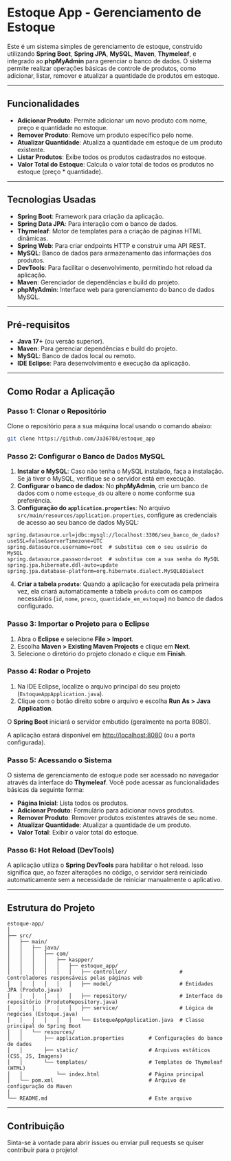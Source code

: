 # Estoque App - Gerenciamento de Estoque

Este é um sistema simples de gerenciamento de estoque, construído utilizando **Spring Boot**, **Spring JPA**, **MySQL**, **Maven**, **Thymeleaf**, e integrado ao **phpMyAdmin** para gerenciar o banco de dados. O sistema permite realizar operações básicas de controle de produtos, como adicionar, listar, remover e atualizar a quantidade de produtos em estoque.

---

## Funcionalidades

- **Adicionar Produto**: Permite adicionar um novo produto com nome, preço e quantidade no estoque.
- **Remover Produto**: Remove um produto específico pelo nome.
- **Atualizar Quantidade**: Atualiza a quantidade em estoque de um produto existente.
- **Listar Produtos**: Exibe todos os produtos cadastrados no estoque.
- **Valor Total do Estoque**: Calcula o valor total de todos os produtos no estoque (preço * quantidade).

---

## Tecnologias Usadas

- **Spring Boot**: Framework para criação da aplicação.
- **Spring Data JPA**: Para interação com o banco de dados.
- **Thymeleaf**: Motor de templates para a criação de páginas HTML dinâmicas.
- **Spring Web**: Para criar endpoints HTTP e construir uma API REST.
- **MySQL**: Banco de dados para armazenamento das informações dos produtos.
- **DevTools**: Para facilitar o desenvolvimento, permitindo hot reload da aplicação.
- **Maven**: Gerenciador de dependências e build do projeto.
- **phpMyAdmin**: Interface web para gerenciamento do banco de dados MySQL.

---

## Pré-requisitos

- **Java 17+** (ou versão superior).
- **Maven**: Para gerenciar dependências e build do projeto.
- **MySQL**: Banco de dados local ou remoto.
- **IDE Eclipse**: Para desenvolvimento e execução da aplicação.

---

## Como Rodar a Aplicação

### Passo 1: Clonar o Repositório

Clone o repositório para a sua máquina local usando o comando abaixo:

```bash
git clone https://github.com/Ja36784/estoque_app
```

### Passo 2: Configurar o Banco de Dados MySQL

1. **Instalar o MySQL**: Caso não tenha o MySQL instalado, faça a instalação. Se já tiver o MySQL, verifique se o servidor está em execução.
2. **Configurar o banco de dados**: No **phpMyAdmin**, crie um banco de dados com o nome `estoque_db` ou altere o nome conforme sua preferência.
3. **Configuração do `application.properties`**: No arquivo `src/main/resources/application.properties`, configure as credenciais de acesso ao seu banco de dados MySQL:

```properties
spring.datasource.url=jdbc:mysql://localhost:3306/seu_banco_de_dados?useSSL=false&serverTimezone=UTC
spring.datasource.username=root  # substitua com o seu usuário do MySQL
spring.datasource.password=root  # substitua com a sua senha do MySQL
spring.jpa.hibernate.ddl-auto=update
spring.jpa.database-platform=org.hibernate.dialect.MySQL8Dialect
```

4. **Criar a tabela `produto`**: Quando a aplicação for executada pela primeira vez, ela criará automaticamente a tabela `produto` com os campos necessários (`id`, `nome`, `preco`, `quantidade_em_estoque`) no banco de dados configurado.

### Passo 3: Importar o Projeto para o Eclipse

1. Abra o **Eclipse** e selecione **File > Import**.
2. Escolha **Maven > Existing Maven Projects** e clique em **Next**.
3. Selecione o diretório do projeto clonado e clique em **Finish**.

### Passo 4: Rodar o Projeto

1. Na IDE Eclipse, localize o arquivo principal do seu projeto (`EstoqueAppApplication.java`).
2. Clique com o botão direito sobre o arquivo e escolha **Run As > Java Application**.

O **Spring Boot** iniciará o servidor embutido (geralmente na porta 8080).

A aplicação estará disponível em [http://localhost:8080](http://localhost:8080) (ou a porta configurada).

### Passo 5: Acessando o Sistema

O sistema de gerenciamento de estoque pode ser acessado no navegador através da interface do **Thymeleaf**. Você pode acessar as funcionalidades básicas da seguinte forma:

- **Página Inicial**: Lista todos os produtos.
- **Adicionar Produto**: Formulário para adicionar novos produtos.
- **Remover Produto**: Remover produtos existentes através de seu nome.
- **Atualizar Quantidade**: Atualizar a quantidade de um produto.
- **Valor Total**: Exibir o valor total do estoque.

### Passo 6: Hot Reload (DevTools)

A aplicação utiliza o **Spring DevTools** para habilitar o hot reload. Isso significa que, ao fazer alterações no código, o servidor será reiniciado automaticamente sem a necessidade de reiniciar manualmente o aplicativo.

---

## Estrutura do Projeto

```plaintext
estoque-app/
│
├── src/
│   ├── main/
│   │   ├── java/
│   │   │   ├── com/
│   │   │   │   ├── kaspper/
│   │   │   │   │   ├── estoque_app/
│   │   │   │   │   │   ├── controller/                 # Controladores responsáveis pelas páginas web
│   │   │   │   │   │   ├── model/                      # Entidades JPA (Produto.java)
│   │   │   │   │   │   ├── repository/                 # Interface do repositório (ProdutoRepository.java)
│   │   │   │   │   │   ├── service/                    # Lógica de negócios (Estoque.java)
│   │   │   │   │   │   └── EstoqueAppApplication.java  # Classe principal do Spring Boot
│   │   └── resources/
│   │       ├── application.properties        # Configurações do banco de dados
│   │       ├── static/                       # Arquivos estáticos (CSS, JS, Imagens)
│   │       └── templates/                    # Templates do Thymeleaf (HTML)
│   │           └── index.html                # Página principal
│   └── pom.xml                               # Arquivo de configuração do Maven
│
└── README.md                                 # Este arquivo
```

---

## Contribuição

Sinta-se à vontade para abrir issues ou enviar pull requests se quiser contribuir para o projeto!
